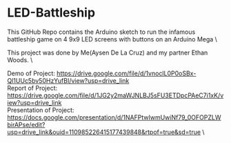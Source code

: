# LED-Battleship
This GitHub Repo contains the Arduino sketch to run the infamous battleship game on 4 9x9 LED screens with buttons on an Arduino Mega \

This project was done by Me(Aysen De La Cruz) and my partner Ethan Woods. \

Demo of Project: https://drive.google.com/file/d/1vnoclL0P0oSBx-Ql1UUc5bv50HzYufBI/view?usp=drive_link \
Report of Project: https://drive.google.com/file/d/1JG2y2maWJNLBJ5sFU3ETDpcPAeC7i1xK/view?usp=drive_link \
Presentation of Project: https://docs.google.com/presentation/d/1NAFPtwIwmUwiNf79_0OFOPZLWbirAPse/edit?usp=drive_link&ouid=110985226415177439848&rtpof=true&sd=true \
